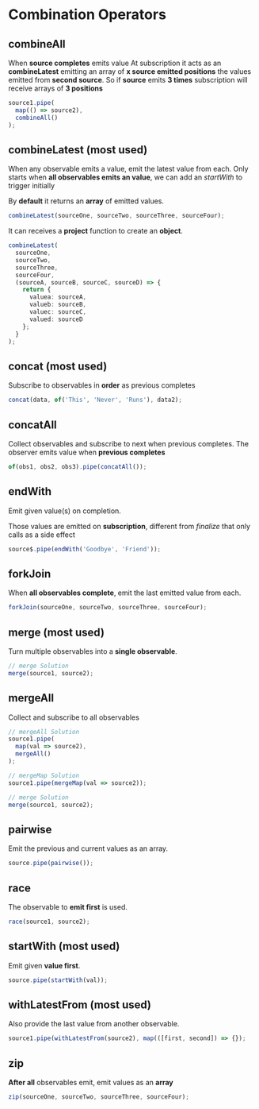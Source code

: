 # Combination Operators

## combineAll

When **source completes** emits value
At subscription it acts as an **combineLatest** emitting an array of **x source emitted positions** the values emitted from **second source**. So if **source** emits **3 times** subscription will receive arrays of **3 positions**

```ts
source1.pipe(
  map(() => source2),
  combineAll()
);
```

## combineLatest (most used)

When any observable emits a value, emit the latest value from each.
Only starts when **all observables emits an value**, we can add an _startWith_ to trigger initially

By **default** it returns an **array** of emitted values.

```ts
combineLatest(sourceOne, sourceTwo, sourceThree, sourceFour);
```

It can receives a **project** function to create an **object**.

```ts
combineLatest(
  sourceOne,
  sourceTwo,
  sourceThree,
  sourceFour,
  (sourceA, sourceB, sourceC, sourceD) => {
    return {
      valuea: sourceA,
      valueb: sourceB,
      valuec: sourceC,
      valued: sourceD
    };
  }
);
```

## concat (most used)

Subscribe to observables in **order** as previous completes

```ts
concat(data, of('This', 'Never', 'Runs'), data2);
```

## concatAll

Collect observables and subscribe to next when previous completes.
The observer emits value when **previous completes**

```ts
of(obs1, obs2, obs3).pipe(concatAll());
```

## endWith

Emit given value(s) on completion.

Those values are emitted on **subscription**, different from _finalize_ that only calls as a side effect

```ts
source$.pipe(endWith('Goodbye', 'Friend'));
```

## forkJoin

When **all observables complete**, emit the last emitted value from each.

```ts
forkJoin(sourceOne, sourceTwo, sourceThree, sourceFour);
```

## merge (most used)

Turn multiple observables into a **single observable**.

```ts
// merge Solution
merge(source1, source2);
```

## mergeAll

Collect and subscribe to all observables

```ts
// mergeAll Solution
source1.pipe(
  map(val => source2),
  mergeAll()
);
```

```ts
// mergeMap Solution
source1.pipe(mergeMap(val => source2));
```

```ts
// merge Solution
merge(source1, source2);
```

## pairwise

Emit the previous and current values as an array.

```ts
source.pipe(pairwise());
```

## race

The observable to **emit first** is used.

```ts
race(source1, source2);
```

## startWith (most used)

Emit given **value first**.

```ts
source.pipe(startWith(val));
```

## withLatestFrom (most used)

Also provide the last value from another observable.

```ts
source1.pipe(withLatestFrom(source2), map(([first, second]) => {});
```

## zip

**After all** observables emit, emit values as an **array**

```ts
zip(sourceOne, sourceTwo, sourceThree, sourceFour);
```
